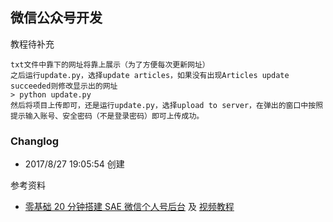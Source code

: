 ## 微信公众号开发

教程待补充  

    txt文件中靠下的网址将靠上展示（为了方便每次更新网址）  
    之后运行update.py，选择update articles，如果没有出现Articles update succeeded则修改显示出的网址  
    > python update.py  
    然后将项目上传即可，还是运行update.py，选择upload to server，在弹出的窗口中按照提示输入账号、安全密码（不是登录密码）即可上传成功。  

### Changlog  

- 2017/8/27 19:05:54 创建  

参考资料  

- [零基础 20 分钟搭建 SAE 微信个人号后台](http://python.jobbole.com/84967/) 及 [视频教程](http://v.youku.com/v_show/id_XMTU1NjA0NDIwMA==)
